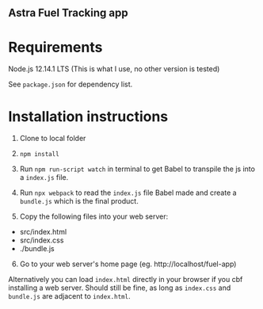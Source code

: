 ## Astra Fuel Tracking app
# Requirements
Node.js 12.14.1 LTS (This is what I use, no other version is tested)

See `package.json` for dependency list.

# Installation instructions
1. Clone to local folder

2. `npm install`

3. Run `npm run-script watch` in terminal to get Babel to transpile the js into a `index.js` file.

4. Run `npx webpack` to read the `index.js` file Babel made and create a `bundle.js` which is the final product.

5. Copy the following files into your web server:

* src/index.html
* src/index.css
* ./bundle.js

6. Go to your web server's home page (eg. http://localhost/fuel-app)

Alternatively you can load `index.html` directly in your browser if you cbf installing a web server. Should still be fine, as long as `index.css` and `bundle.js` are adjacent to `index.html`.
